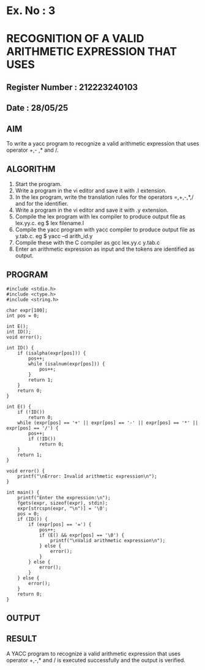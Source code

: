 # Ex. No : 3	
# RECOGNITION OF A VALID ARITHMETIC EXPRESSION THAT USES
## Register Number : 212223240103
## Date : 28/05/25

## AIM   
To write a yacc program to recognize a valid arithmetic expression that uses operator +,- ,* and /.

## ALGORITHM
1.	Start the program.
2.	Write a program in the vi editor and save it with .l extension.
3.	In the lex program, write the translation rules for the operators =,+,-,*,/ and for the identifier.
4.	Write a program in the vi editor and save it with .y extension.
5.	Compile the lex program with lex compiler to produce output file as lex.yy.c. eg $ lex filename.l
6.	Compile the yacc program with yacc compiler to produce output file as y.tab.c. eg $ yacc –d arith_id.y
7.	Compile these with the C compiler as gcc lex.yy.c y.tab.c
8.	Enter an arithmetic expression as input and the tokens are identified as output.

## PROGRAM
```
#include <stdio.h>
#include <ctype.h>
#include <string.h>

char expr[100];
int pos = 0;

int E();
int ID();
void error();

int ID() {
    if (isalpha(expr[pos])) {
        pos++;
        while (isalnum(expr[pos])) {
            pos++;
        }
        return 1;
    }
    return 0;
}

int E() {
    if (!ID())
        return 0;
    while (expr[pos] == '+' || expr[pos] == '-' || expr[pos] == '*' || expr[pos] == '/') {
        pos++;
        if (!ID())
            return 0;
    }
    return 1;
}

void error() {
    printf("\nError: Invalid arithmetic expression\n");
}

int main() {
    printf("Enter the expression:\n");
    fgets(expr, sizeof(expr), stdin);
    expr[strcspn(expr, "\n")] = '\0';
    pos = 0;
    if (ID()) {
        if (expr[pos] == '=') {
            pos++;
            if (E() && expr[pos] == '\0') {
                printf("\nValid arithmetic expression\n");
            } else {
                error();
            }
        } else {
            error();
        }
    } else {
        error();
    }
    return 0;
}
```

## OUTPUT 

## RESULT
A YACC program to recognize a valid arithmetic expression that uses operator +,-,* and / is executed successfully and the output is verified.
